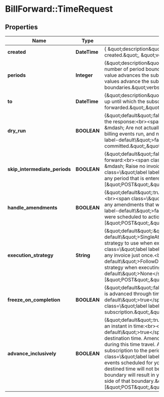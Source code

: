 # BillForward::TimeRequest

## Properties
Name | Type | Description | Notes
------------ | ------------- | ------------- | -------------
**created** | **DateTime** | { \&quot;description\&quot; : \&quot;The UTC DateTime when the object was created.\&quot;, \&quot;verbs\&quot;:[] } | [optional] 
**periods** | **Integer** | {\&quot;description\&quot;:\&quot;(Required: one of [&#x60;periods&#x60;, &#x60;to&#x60;])&lt;br&gt;The number of period boundaries up to which the subscription should advance. A 1-value advances the subscription to the end of its current service period. Higher values advance the subscription to subsequent period boundaries.\&quot;verbs\&quot;:[\&quot;POST\&quot;,\&quot;GET\&quot;]} | [optional] 
**to** | **DateTime** | {\&quot;description\&quot;:\&quot;(Required: one of [&#x60;periods&#x60;, &#x60;to&#x60;])&lt;br&gt;The time up until which the subscription should be fast-forwarded.\&quot;,\&quot;verbs\&quot;:[\&quot;POST\&quot;,\&quot;GET\&quot;]} | [optional] 
**dry_run** | **BOOLEAN** | {\&quot;default\&quot;:false,\&quot;description\&quot;:\&quot;Changes described in the response:&lt;br&gt;&lt;span class&#x3D;\\\&quot;label label-default\\\&quot;&gt;true&lt;/span&gt; &amp;mdash; Are not actually performed; your subscription remains unchanged, no billing events run, and no invoices are executed.&lt;br&gt;&lt;span class&#x3D;\\\&quot;label label-default\\\&quot;&gt;false&lt;/span&gt; &amp;mdash; Are actually performed and committed.\&quot;,\&quot;verbs\&quot;:[\&quot;POST\&quot;,\&quot;GET\&quot;]} | [optional] [default to false]
**skip_intermediate_periods** | **BOOLEAN** | {\&quot;default\&quot;:false,\&quot;description\&quot;:\&quot;As time scrubs forward:&lt;br&gt;&lt;span class&#x3D;\\\&quot;label label-default\\\&quot;&gt;true&lt;/span&gt; &amp;mdash; Raise no invoice upon advancing over a period boundary.&lt;br&gt;&lt;span class&#x3D;\\\&quot;label label-default\\\&quot;&gt;false&lt;/span&gt; &amp;mdash; Raise invoices for any period that is entered.\&quot;,\&quot;verbs\&quot;:[\&quot;POST\&quot;,\&quot;GET\&quot;]} | [optional] [default to false]
**handle_amendments** | **BOOLEAN** | {\&quot;default\&quot;:true,\&quot;description\&quot;:\&quot;As time scrubs forward:&lt;br&gt;&lt;span class&#x3D;\\\&quot;label label-default\\\&quot;&gt;true&lt;/span&gt; &amp;mdash; Run any amendments that were scheduled to action.&lt;br&gt;&lt;span class&#x3D;\\\&quot;label label-default\\\&quot;&gt;false&lt;/span&gt; &amp;mdash; Do not run any amendments that were scheduled to action.\&quot;,\&quot;verbs\&quot;:[\&quot;POST\&quot;,\&quot;GET\&quot;]} | [optional] [default to false]
**execution_strategy** | **String** | {\&quot;default\&quot;:\&quot;&lt;span class&#x3D;\\\&quot;label label-default\\\&quot;&gt;SingleAttempt&lt;/span&gt;\&quot;,\&quot;description\&quot;:\&quot;What strategy to use when executing any invoices raised as time advances:&lt;br&gt;&lt;span class&#x3D;\\\&quot;label label-default\\\&quot;&gt;SingleAttempt&lt;/span&gt; &amp;mdash; Execute any invoice just once.&lt;br&gt;&lt;span class&#x3D;\\\&quot;label label-default\\\&quot;&gt;FollowDunning&lt;/span&gt; &amp;mdash; Apply the existing dunning strategy when executing invoices.&lt;br&gt;&lt;span class&#x3D;\\\&quot;label label-default\\\&quot;&gt;None&lt;/span&gt;: Do not execute invoices.\&quot;,\&quot;verbs\&quot;:[\&quot;POST\&quot;,\&quot;GET\&quot;]} | [optional] 
**freeze_on_completion** | **BOOLEAN** | {\&quot;default\&quot;:false,\&quot;description\&quot;:\&quot;Once the subscription is advanced through time:&lt;br&gt;&lt;span class&#x3D;\\\&quot;label label-default\\\&quot;&gt;true&lt;/span&gt; &amp;mdash; Freeze the subscription.&lt;br&gt;&lt;span class&#x3D;\\\&quot;label label-default\\\&quot;&gt;false&lt;/span&gt; &amp;mdash; Do not freeze the subscription.\&quot;,\&quot;verbs\&quot;:[\&quot;POST\&quot;,\&quot;GET\&quot;]} | [optional] [default to false]
**advance_inclusively** | **BOOLEAN** | {\&quot;default\&quot;:true,\&quot;description\&quot;:\&quot;When advancing onto an instant in time:&lt;br&gt;&lt;span class&#x3D;\\\&quot;label label-default\\\&quot;&gt;true&lt;/span&gt; &amp;mdash; Action the events scheduled for your destination time. Amendments scheduled at your destined time will be actioned during this time travel. Advancing to a period boundary will promote your subscription to the period on the future side of that boundary.&lt;br&gt;&lt;span class&#x3D;\\\&quot;label label-default\\\&quot;&gt;false&lt;/span&gt; &amp;mdash; Do not action events scheduled for your destination time. Amendments scheduled at your destined time will not be actioned during this time travel. Advancing to a period boundary will result in your subscription&#39;s remaining within the period on the past side of that boundary.\&quot;,\&quot;verbs\&quot;:[\&quot;POST\&quot;,\&quot;GET\&quot;]} | [optional] [default to false]


